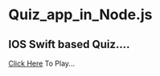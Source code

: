 # Quiz_app_in_Node.js

## IOS Swift based Quiz....

[Click Here](https://replit.com/@JinalGangani/indexjs#index.js) To Play...
